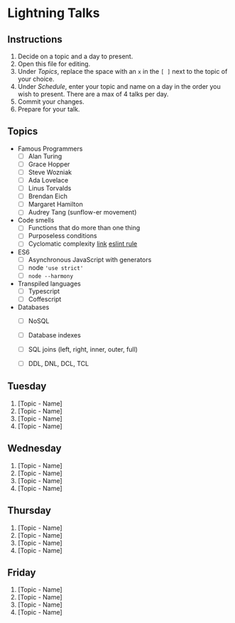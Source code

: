# Lightning Talks

## Instructions 

1. Decide on a topic and a day to present.
2. Open this file for editing.
3. Under _Topics_, replace the space with an `x` in the `[ ]` next to the topic of your choice.
4. Under _Schedule_, enter your topic and name on a day in the order you wish to present. There are a max of 4 talks per day.
5. Commit your changes.
6. Prepare for your talk.


## Topics

* Famous Programmers
  * [ ] Alan Turing
  * [ ] Grace Hopper
  * [ ] Steve Wozniak
  * [ ] Ada Lovelace
  * [ ] Linus Torvalds
  * [ ] Brendan Eich
  * [ ] Margaret Hamilton
  * [ ] Audrey Tang (sunflow-er movement)
* Code smells
  * [ ] Functions that do more than one thing
  * [ ] Purposeless conditions
  * [ ] Cyclomatic complexity [link](http://webuniverse.io/cyclomatic-complexity-refactoring-tips/) [eslint rule](http://eslint.org/docs/rules/complexity)
* ES6
  * [ ] Asynchronous JavaScript with generators
  * [ ] node `'use strict'`
  * [ ] `node --harmony`
* Transpiled languages
  * [ ] Typescript
  * [ ] Coffescript
* Databases
  * [ ] NoSQL
  * [ ] Database indexes
  * [ ] SQL joins (left, right, inner, outer, full)
  * [ ] DDL, DNL, DCL, TCL


## Tuesday

1. [Topic - Name]
2. [Topic - Name]
3. [Topic - Name]
4. [Topic - Name]


## Wednesday

1. [Topic - Name]
2. [Topic - Name]
3. [Topic - Name]
4. [Topic - Name]


## Thursday

1. [Topic - Name]
2. [Topic - Name]
3. [Topic - Name]
4. [Topic - Name]


## Friday

1. [Topic - Name]
2. [Topic - Name]
3. [Topic - Name]
4. [Topic - Name]
